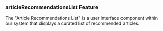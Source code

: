 ### articleRecommendationsList Feature

The "Article Recommendations List" is a user interface component within our system that displays a curated list of recommended articles.
